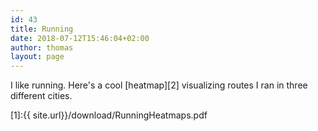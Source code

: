 ```yaml
---
id: 43
title: Running
date: 2018-07-12T15:46:04+02:00
author: thomas
layout: page
---
```


I like running. Here's a cool [heatmap][2] visualizing routes I ran in three different cities.


[1]:{{ site.url}}/download/RunningHeatmaps.pdf

